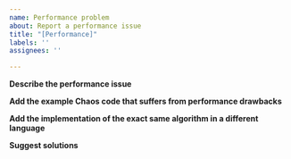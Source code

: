 ```yaml
---
name: Performance problem
about: Report a performance issue
title: "[Performance]"
labels: ''
assignees: ''

---
```


**Describe the performance issue**

**Add the example Chaos code that suffers from performance drawbacks**

**Add the implementation of the exact same algorithm in a different language**

**Suggest solutions**
